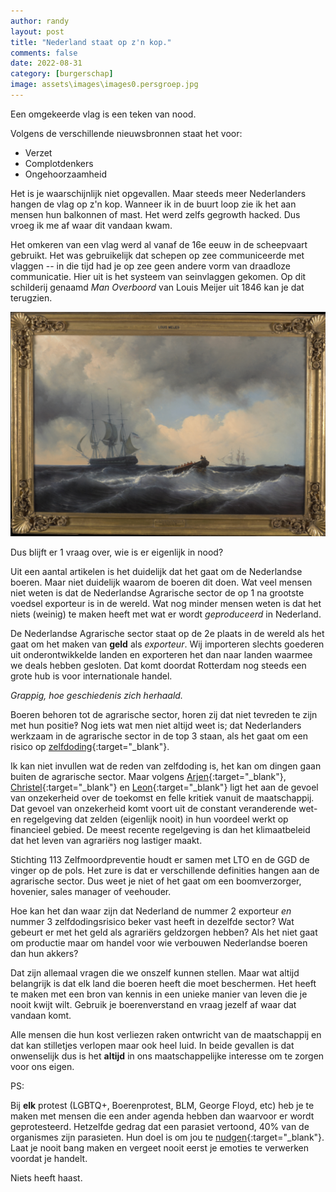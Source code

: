 ```yaml
---
author: randy
layout: post
title: "Nederland staat op z'n kop."
comments: false
date: 2022-08-31
category: [burgerschap]
image: assets\images\images0.persgroep.jpg
---
```


Een omgekeerde vlag is een teken van nood.

Volgens de verschillende nieuwsbronnen staat het voor:
- Verzet
- Complotdenkers
- Ongehoorzaamheid

Het is je waarschijnlijk niet opgevallen. Maar steeds meer Nederlanders hangen de vlag op z'n kop. Wanneer ik in de buurt loop zie ik het aan mensen hun balkonnen of mast. Het werd zelfs gegrowth hacked. Dus vroeg ik me af waar dit vandaan kwam.

Het omkeren van een vlag werd al vanaf de 16e eeuw in de scheepvaart gebruikt. Het was gebruikelijk dat schepen op zee communiceerde met vlaggen -- in die tijd had je op zee geen andere vorm van draadloze communicatie. Hier uit is het systeem van seinvlaggen gekomen. Op dit schilderij genaamd _Man Overboord_ van Louis Meijer uit 1846 kan je dat terugzien.

![Man Overboord](\assets\images\louis-meijer-schilderij-low-res2-ibraainvedmxshdibnafmw.png)

Dus blijft er 1 vraag over, wie is er eigenlijk in nood?

Uit een aantal artikelen is het duidelijk dat het gaat om de Nederlandse boeren. Maar niet duidelijk waarom de boeren dit doen. Wat veel mensen niet weten is dat de Nederlandse Agrarische sector de op 1 na grootste voedsel exporteur is in de wereld. Wat nog minder mensen weten is dat het niets (weinig) te maken heeft met wat er wordt _geproduceerd_ in Nederland.

De Nederlandse Agrarische sector staat op de 2e plaats in de wereld als het gaat om het maken van **geld** als _exporteur_. Wij importeren slechts goederen uit onderontwikkelde landen en exporteren het dan naar landen waarmee we deals hebben gesloten. Dat komt doordat Rotterdam nog steeds een grote hub is voor internationale handel.

_Grappig, hoe geschiedenis zich herhaald._

Boeren behoren tot de agrarische sector, horen zij dat niet tevreden te zijn met hun positie‽ Nog iets wat men niet altijd weet is; dat Nederlanders werkzaam in de agrarische sector in de top 3 staan, als het gaat om een risico op [zelfdoding](https://www.113.nl/sites/default/files/113/2020%20middelen/Factsheet%20Sui%CC%88cidaliteit%20onder%20agrarie%CC%88rs.pdf){:target="_blank"}. 

Ik kan niet invullen wat de reden van zelfdoding is, het kan om dingen gaan buiten de agrarische sector. Maar volgens [Arjen](https://www.hartvannederland.nl/nieuws/politiek/vader-van-boer-arjen-pleegde-zelfmoord-om-verstikkende-regels-en-hij-is-niet){:target="_blank"}, [Christel](https://www.rtvoost.nl/nieuws/1721013/aantal-zelfdodingen-in-agrarische-sector-neemt-zorgwekkend-toe){:target="_blank"} en [Leon](https://nieuwscheckers.nl/het-aantal-zelfdodingen-in-de-agrarische-sector-neemt-inderdaad-toe/){:target="_blank"} ligt het aan de gevoel van onzekerheid over de toekomst en felle kritiek vanuit de maatschappij. Dat gevoel van onzekerheid komt voort uit de constant veranderende wet- en regelgeving dat zelden (eigenlijk nooit) in hun voordeel werkt op financieel gebied. De meest recente regelgeving is dan het klimaatbeleid dat het leven van agrariërs nog lastiger maakt. 

Stichting 113 Zelfmoordpreventie houdt er samen met LTO en de GGD de vinger op de pols. Het zure is dat er verschillende definities hangen aan de agrarische sector. Dus weet je niet of het gaat om een boomverzorger, hovenier, sales manager of veehouder.

Hoe kan het dan waar zijn dat Nederland de nummer 2 exporteur _en_ nummer 3 zelfdodingsrisico beker vast heeft in dezelfde sector? Wat gebeurt er met het geld als agrariërs geldzorgen hebben? Als het niet gaat om productie maar om handel voor wie verbouwen Nederlandse boeren dan hun akkers?

Dat zijn allemaal vragen die we onszelf kunnen stellen. Maar wat altijd belangrijk is dat elk land die boeren heeft die moet beschermen. Het heeft te maken met een bron van kennis in een unieke manier van leven die je nooit kwijt wilt. Gebruik je boerenverstand en vraag jezelf af waar dat vandaan komt.

Alle mensen die hun kost verliezen raken ontwricht van de maatschappij en dat kan stilletjes verlopen maar ook heel luid. In beide gevallen is dat onwenselijk dus is het **altijd** in ons maatschappelijke interesse om te zorgen voor ons eigen. 

PS:

Bij **elk** protest (LGBTQ+, Boerenprotest, BLM, George Floyd, etc) heb je te maken met mensen die een ander agenda hebben dan waarvoor er wordt geprotesteerd. Hetzelfde gedrag dat een parasiet vertoond, 40% van de organismes zijn parasieten. Hun doel is om jou te [nudgen](https://nl.wikipedia.org/wiki/Nudging){:target="_blank"}. Laat je nooit bang maken en vergeet nooit eerst je emoties te verwerken voordat je handelt. 

Niets heeft haast.